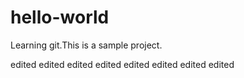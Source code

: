 # hello-world

Learning git.This is a sample project.

edited edited edited edited edited edited edited edited 
